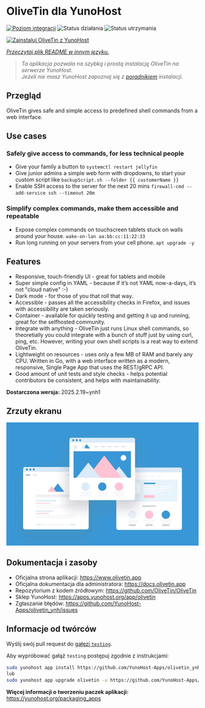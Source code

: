 <!--
To README zostało automatycznie wygenerowane przez <https://github.com/YunoHost/apps/tree/master/tools/readme_generator>
Nie powinno być ono edytowane ręcznie.
-->

# OliveTin dla YunoHost

[![Poziom integracji](https://apps.yunohost.org/badge/integration/olivetin)](https://ci-apps.yunohost.org/ci/apps/olivetin/)
![Status działania](https://apps.yunohost.org/badge/state/olivetin)
![Status utrzymania](https://apps.yunohost.org/badge/maintained/olivetin)

[![Zainstaluj OliveTin z YunoHost](https://install-app.yunohost.org/install-with-yunohost.svg)](https://install-app.yunohost.org/?app=olivetin)

*[Przeczytaj plik README w innym języku.](./ALL_README.md)*

> *Ta aplikacja pozwala na szybką i prostą instalację OliveTin na serwerze YunoHost.*  
> *Jeżeli nie masz YunoHost zapoznaj się z [poradnikiem](https://yunohost.org/install) instalacji.*

## Przegląd

OliveTin gives safe and simple access to predefined shell commands from a web interface.

## Use cases
###  Safely give access to commands, for less technical people

- Give your family a button to `systemctl restart jellyfin`
- Give junior admins a simple web form with dropdowns, to start your custom script like `backupScript.sh --folder {{ customerName }}`
- Enable SSH access to the server for the next 20 mins `firewall-cmd --add-service ssh --timeout 20m`

### Simplify complex commands, make them accessible and repeatable

- Expose complex commands on touchscreen tablets stuck on walls around your house. `wake-on-lan aa:bb:cc:11:22:33`
- Run long running on your servers from your cell phone. `apt upgrade -y`

## Features

- Responsive, touch-friendly UI - great for tablets and mobile
- Super simple config in YAML - because if it’s not YAML now-a-days, it’s not "cloud native" :-)
- Dark mode - for those of you that roll that way.
- Accessible - passes all the accessibility checks in Firefox, and issues with accessibility are taken seriously.
- Container - available for quickly testing and getting it up and running, great for the selfhosted community.
- Integrate with anything - OliveTin just runs Linux shell commands, so theoretially you could integrate with a bunch of stuff just by using curl, ping, etc. However, writing your own shell scripts is a reat way to extend OliveTin.
- Lightweight on resources - uses only a few MB of RAM and barely any CPU. Written in Go, with a web interface written as a modern, responsive, Single Page App that uses the REST/gRPC API.
- Good amount of unit tests and style checks - helps potential contributors be consistent, and helps with maintainability.


**Dostarczona wersja:** 2025.2.19~ynh1

## Zrzuty ekranu

![Zrzut ekranu z OliveTin](./doc/screenshots/example.jpg)

## Dokumentacja i zasoby

- Oficjalna strona aplikacji: <https://www.olivetin.app>
- Oficjalna dokumentacja dla administratora: <https://docs.olivetin.app>
- Repozytorium z kodem źródłowym: <https://github.com/OliveTin/OliveTin>
- Sklep YunoHost: <https://apps.yunohost.org/app/olivetin>
- Zgłaszanie błędów: <https://github.com/YunoHost-Apps/olivetin_ynh/issues>

## Informacje od twórców

Wyślij swój pull request do [gałęzi `testing`](https://github.com/YunoHost-Apps/olivetin_ynh/tree/testing).

Aby wypróbować gałąź `testing` postępuj zgodnie z instrukcjami:

```bash
sudo yunohost app install https://github.com/YunoHost-Apps/olivetin_ynh/tree/testing --debug
lub
sudo yunohost app upgrade olivetin -u https://github.com/YunoHost-Apps/olivetin_ynh/tree/testing --debug
```

**Więcej informacji o tworzeniu paczek aplikacji:** <https://yunohost.org/packaging_apps>
